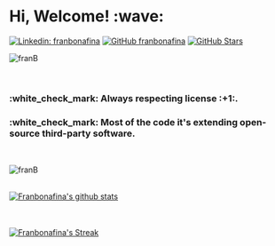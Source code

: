 <h1> Hi, Welcome! :wave:</h1>

[![Linkedin: franbonafina](https://img.shields.io/badge/-franbonafina?style=flat-square&logo=Linkedin&logoColor=white&link=https://www.linkedin.com/in/randald-vb/)](https://www.linkedin.com/in/fbonafina/)
[![GitHub franbonafina](https://img.shields.io/github/followers/franbonafina?label=follow&style=social)](https://github.com/franbonafina)
[![GitHub Stars](https://img.shields.io/github/stars/franbonafina?style=social)](https://github.com/franbonafina)
<p align="left"> <img src="https://komarev.com/ghpvc/?username=franbonafina" alt="franB" /></p>
<br/>

<h3><strong> :white_check_mark: Always respecting license :+1:. </strong></h3>
<h3><strong> :white_check_mark: Most of the code it's extending open-source third-party software.</strong></h3>

<br/>


<p align="left"> <img src="https://github-readme-stats-sigma-five.vercel.app/api?username=franbonafina&show_icons=true&theme=radical&&include_all_commits=true&count_private=true&&show_owner=true" alt="franB" /></p>


<br/>
<a href="https://github-readme-stats-sigma-five.vercel.app/api?username=franbonafina&show_icons=true&theme=radical">
 <img align="center" src="https://github-readme-stats.vercel.app/api?username=franbonafina&show_icons=true&theme=chartreuse-dark" alt="Franbonafina's github stats"/>
</a>

<br/><br/>
<a href="https://github-readme-streak-stats.herokuapp.com/?user=franbonafina&theme=radical">
 <img align="center" src="https://github-readme-streak-stats.herokuapp.com/?user=franbonafina&theme=chartreuse-dark" alt="Franbonafina's Streak"/>
</a>



